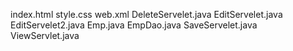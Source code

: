 index.html
style.css
web.xml
DeleteServelet.java
EditServelet.java
EditServelet2.java
Emp.java
EmpDao.java
SaveServelet.java
ViewServlet.java
